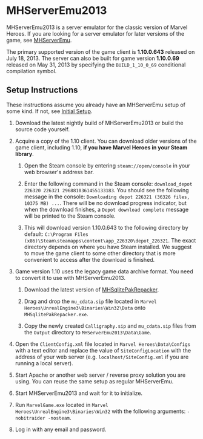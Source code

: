 # MHServerEmu2013

MHServerEmu2013 is a server emulator for the classic version of Marvel Heroes. If you are looking for a server emulator for later versions of the game, see [MHServerEmu](https://github.com/Crypto137/MHServerEmu).

The primary supported version of the game client is **1.10.0.643** released on July 18, 2013. The server can also be built for game version **1.10.0.69** released on May 31, 2013 by specifying the `BUILD_1_10_0_69` conditional compilation symbol.

## Setup Instructions

These instructions assume you already have an MHServerEmu setup of some kind. If not, see [Initial Setup](https://github.com/Crypto137/MHServerEmu/blob/master/docs/Setup/InitialSetup.md).

1. Download the latest nightly build of MHServerEmu2013 or build the source code yourself.

2. Acquire a copy of the 1.10 client. You can download older versions of the game client, including 1.10, **if you have Marvel Heroes in your Steam library**.
   
   1. Open the Steam console by entering `steam://open/console` in your web browser's address bar.
   
   2. Enter the following command in the Steam console: `download_depot 226320 226321 2968810361455133183`. You should see the following message in the console: `Downloading depot 226321 (36326 files, 10375 MB) ...`. There will be no download progress indicator, but when the download finishes, a `Depot download complete` message will be printed to the Steam console.
   
   3. This will download version 1.10.0.643 to the following directory by default: `C:\Program Files (x86)\Steam\steamapps\content\app_226320\depot_226321`. The exact directory depends on where you have Steam installed. We suggest to move the game client to some other directory that is more convenient to access after the download is finished.

3. Game version 1.10 uses the legacy game data archive format. You need to convert it to use with MHServerEmu2013.
   
   1. Download the latest version of [MHSqlitePakRepacker](https://github.com/Crypto137/MHSqlitePakRepacker/releases).
   
   2. Drag and drop the `mu_cdata.sip` file located in `Marvel Heroes\UnrealEngine3\Binaries\Win32\Data` onto `MHSqlitePakRepacker.exe`.
   
   3. Copy the newly created `Calligraphy.sip` and `mu_cdata.sip` files from the `Output` directory to `MHServerEmu2013\Data\Game`.

4. Open the `ClientConfig.xml` file located in `Marvel Heroes\Data\Configs` with a text editor and replace the value of `SiteConfigLocation` with the address of your web server (e.g. `localhost/SiteConfig.xml` if you are running a local server).

5. Start Apache or another web server / reverse proxy solution you are using. You can reuse the same setup as regular MHServerEmu.

6. Start MHServerEmu2013 and wait for it to initialize.

7. Run `MarvelGame.exe` located in `Marvel Heroes\UnrealEngine3\Binaries\Win32` with the following arguments: `-nobitraider -nosteam`.

8. Log in with any email and password.

